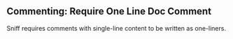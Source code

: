 ## Commenting: Require One Line Doc Comment

Sniff requires comments with single-line content to be written as one-liners.
